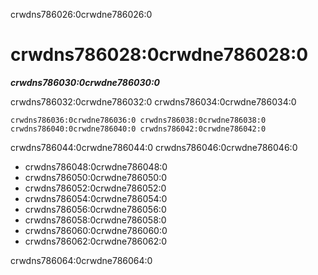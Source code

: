 crwdns786026:0crwdne786026:0
# crwdns786028:0crwdne786028:0

***crwdns786030:0crwdne786030:0***

crwdns786032:0crwdne786032:0 crwdns786034:0crwdne786034:0

```{figure} ../figures/collaboration.jpg
crwdns786036:0crwdne786036:0 crwdns786038:0crwdne786038:0 crwdns786040:0crwdne786040:0 crwdns786042:0crwdne786042:0
```

crwdns786044:0crwdne786044:0 crwdns786046:0crwdne786046:0

* crwdns786048:0crwdne786048:0
* crwdns786050:0crwdne786050:0
* crwdns786052:0crwdne786052:0
* crwdns786054:0crwdne786054:0
* crwdns786056:0crwdne786056:0
* crwdns786058:0crwdne786058:0
* crwdns786060:0crwdne786060:0
* crwdns786062:0crwdne786062:0

crwdns786064:0crwdne786064:0

